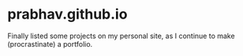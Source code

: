 # prabhav.github.io

Finally listed some projects on my personal site, as I continue to make (procrastinate) a portfolio.
